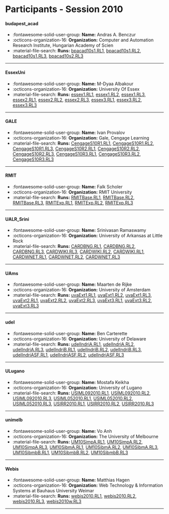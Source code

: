 # Participants - Session 2010 

#### budapest_acad
 - :fontawesome-solid-user-group: **Name:** Andras A. Benczur
 - :octicons-organization-16: **Organization:** Computer and Automation Research Institute, Hungarian Academy of Scien
 - :material-file-search: **Runs:** [bpacad10s1.RL1](./runs.md#bpacad10s1.rl1), [bpacad10s1.RL2](./runs.md#bpacad10s1.rl2), [bpacad10s1.RL3](./runs.md#bpacad10s1.rl3), [bpacad10s2.RL3](./runs.md#bpacad10s2.rl3)

---
#### EssexUni
 - :fontawesome-solid-user-group: **Name:** M-Dyaa Albakour
 - :octicons-organization-16: **Organization:** University Of Essex
 - :material-file-search: **Runs:** [essex1.RL1](./runs.md#essex1.rl1), [essex1.RL2](./runs.md#essex1.rl2), [essex1.RL3](./runs.md#essex1.rl3), [essex2.RL1](./runs.md#essex2.rl1), [essex2.RL2](./runs.md#essex2.rl2), [essex2.RL3](./runs.md#essex2.rl3), [essex3.RL1](./runs.md#essex3.rl1), [essex3.RL2](./runs.md#essex3.rl2), [essex3.RL3](./runs.md#essex3.rl3)

---
#### GALE
 - :fontawesome-solid-user-group: **Name:** Ivan Provalov
 - :octicons-organization-16: **Organization:** Gale, Cengage Learning
 - :material-file-search: **Runs:** [CengageS10R1.RL1](./runs.md#cengages10r1.rl1), [CengageS10R1.RL2](./runs.md#cengages10r1.rl2), [CengageS10R1.RL3](./runs.md#cengages10r1.rl3), [CengageS10R2.RL1](./runs.md#cengages10r2.rl1), [CengageS10R2.RL2](./runs.md#cengages10r2.rl2), [CengageS10R2.RL3](./runs.md#cengages10r2.rl3), [CengageS10R3.RL1](./runs.md#cengages10r3.rl1), [CengageS10R3.RL2](./runs.md#cengages10r3.rl2), [CengageS10R3.RL3](./runs.md#cengages10r3.rl3)

---
#### RMIT
 - :fontawesome-solid-user-group: **Name:** Falk Scholer
 - :octicons-organization-16: **Organization:** RMIT University
 - :material-file-search: **Runs:** [RMITBase.RL1](./runs.md#rmitbase.rl1), [RMITBase.RL2](./runs.md#rmitbase.rl2), [RMITBase.RL3](./runs.md#rmitbase.rl3), [RMITExp.RL1](./runs.md#rmitexp.rl1), [RMITExp.RL2](./runs.md#rmitexp.rl2), [RMITExp.RL3](./runs.md#rmitexp.rl3)

---
#### UALR_Srini
 - :fontawesome-solid-user-group: **Name:** Srinivasan Ramaswamy 
 - :octicons-organization-16: **Organization:** University of Arkansas at Little Rock
 - :material-file-search: **Runs:** [CARDBNG.RL1](./runs.md#cardbng.rl1), [CARDBNG.RL2](./runs.md#cardbng.rl2), [CARDBNG.RL3](./runs.md#cardbng.rl3), [CARDWIKI.RL3](./runs.md#cardwiki.rl3), [CARDWIKI.RL2](./runs.md#cardwiki.rl2), [CARDWIKI.RL1](./runs.md#cardwiki.rl1), [CARDWNET.RL1](./runs.md#cardwnet.rl1), [CARDWNET.RL2](./runs.md#cardwnet.rl2), [CARDWNET.RL3](./runs.md#cardwnet.rl3)

---
#### UAms
 - :fontawesome-solid-user-group: **Name:** Maarten de Rijke
 - :octicons-organization-16: **Organization:** University of Amsterdam
 - :material-file-search: **Runs:** [uvaExt1.RL1](./runs.md#uvaext1.rl1), [uvaExt1.RL2](./runs.md#uvaext1.rl2), [uvaExt1.RL3](./runs.md#uvaext1.rl3), [uvaExt2.RL1](./runs.md#uvaext2.rl1), [uvaExt2.RL2](./runs.md#uvaext2.rl2), [uvaExt2.RL3](./runs.md#uvaext2.rl3), [uvaExt3.RL1](./runs.md#uvaext3.rl1), [uvaExt3.RL2](./runs.md#uvaext3.rl2), [uvaExt3.RL3](./runs.md#uvaext3.rl3)

---
#### udel
 - :fontawesome-solid-user-group: **Name:** Ben Carterette
 - :octicons-organization-16: **Organization:** University of Delaware
 - :material-file-search: **Runs:** [udelIndriA.RL1](./runs.md#udelindria.rl1), [udelIndriA.RL2](./runs.md#udelindria.rl2), [udelIndriA.RL3](./runs.md#udelindria.rl3), [udelIndriB.RL1](./runs.md#udelindrib.rl1), [udelIndriB.RL2](./runs.md#udelindrib.rl2), [udelIndriB.RL3](./runs.md#udelindrib.rl3), [udelIndriASF.RL1](./runs.md#udelindriasf.rl1), [udelIndriASF.RL2](./runs.md#udelindriasf.rl2), [udelIndriASF.RL3](./runs.md#udelindriasf.rl3)

---
#### ULugano
 - :fontawesome-solid-user-group: **Name:** Mostafa Keikha
 - :octicons-organization-16: **Organization:** University of Lugano
 - :material-file-search: **Runs:** [USIML092010.RL1](./runs.md#usiml092010.rl1), [USIML092010.RL2](./runs.md#usiml092010.rl2), [USIML092010.RL3](./runs.md#usiml092010.rl3), [USIML052010.RL1](./runs.md#usiml052010.rl1), [USIML052010.RL2](./runs.md#usiml052010.rl2), [USIML052010.RL3](./runs.md#usiml052010.rl3), [USIRR2010.RL1](./runs.md#usirr2010.rl1), [USIRR2010.RL2](./runs.md#usirr2010.rl2), [USIRR2010.RL3](./runs.md#usirr2010.rl3)

---
#### unimelb
 - :fontawesome-solid-user-group: **Name:** Vo Anh
 - :octicons-organization-16: **Organization:** The University of Melbourne
 - :material-file-search: **Runs:** [UM10SimpA.RL1](./runs.md#um10simpa.rl1), [UM10SimpA.RL2](./runs.md#um10simpa.rl2), [UM10SimpA.RL3](./runs.md#um10simpa.rl3), [UM10SibmA.RL1](./runs.md#um10sibma.rl1), [UM10SibmA.RL2](./runs.md#um10sibma.rl2), [UM10SibmA.RL3](./runs.md#um10sibma.rl3), [UM10SibmbB.RL1](./runs.md#um10sibmbb.rl1), [UM10SibmbB.RL2](./runs.md#um10sibmbb.rl2), [UM10SibmbB.RL3](./runs.md#um10sibmbb.rl3)

---
#### Webis
 - :fontawesome-solid-user-group: **Name:** Matthias Hagen
 - :octicons-organization-16: **Organization:** Web Technology & Information Systems at Bauhaus University Weimar
 - :material-file-search: **Runs:** [webis2010.RL1](./runs.md#webis2010.rl1), [webis2010.RL2](./runs.md#webis2010.rl2), [webis2010.RL3](./runs.md#webis2010.rl3), [webis2010w.RL3](./runs.md#webis2010w.rl3)

---
